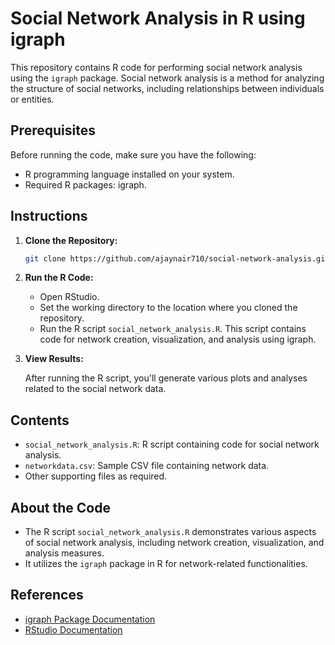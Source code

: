# Social Network Analysis in R using igraph

This repository contains R code for performing social network analysis using the `igraph` package. Social network analysis is a method for analyzing the structure of social networks, including relationships between individuals or entities.

## Prerequisites

Before running the code, make sure you have the following:

- R programming language installed on your system.
- Required R packages: igraph.

## Instructions

1. **Clone the Repository:**

    ```bash
    git clone https://github.com/ajaynair710/social-network-analysis.git
    ```

2. **Run the R Code:**

    - Open RStudio.
    - Set the working directory to the location where you cloned the repository.
    - Run the R script `social_network_analysis.R`. This script contains code for network creation, visualization, and analysis using igraph.

3. **View Results:**

    After running the R script, you'll generate various plots and analyses related to the social network data.

## Contents

- `social_network_analysis.R`: R script containing code for social network analysis.
- `networkdata.csv`: Sample CSV file containing network data.
- Other supporting files as required.

## About the Code

- The R script `social_network_analysis.R` demonstrates various aspects of social network analysis, including network creation, visualization, and analysis measures.
- It utilizes the `igraph` package in R for network-related functionalities.

## References

- [igraph Package Documentation](https://igraph.org/r/)
- [RStudio Documentation](https://www.rstudio.com/resources/cheatsheets/)
